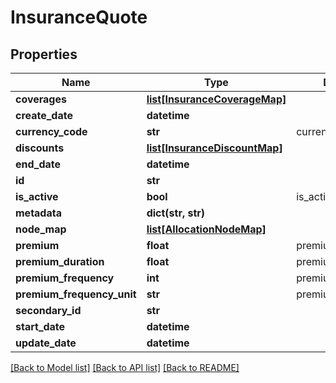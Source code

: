 # InsuranceQuote

## Properties
Name | Type | Description | Notes
------------ | ------------- | ------------- | -------------
**coverages** | [**list[InsuranceCoverageMap]**](InsuranceCoverageMap.md) |  | [optional] 
**create_date** | **datetime** |  | [optional] 
**currency_code** | **str** | currencyCode | 
**discounts** | [**list[InsuranceDiscountMap]**](InsuranceDiscountMap.md) |  | [optional] 
**end_date** | **datetime** |  | [optional] 
**id** | **str** |  | [optional] 
**is_active** | **bool** | is_active | [optional] 
**metadata** | **dict(str, str)** |  | [optional] 
**node_map** | [**list[AllocationNodeMap]**](AllocationNodeMap.md) |  | [optional] 
**premium** | **float** | premium | 
**premium_duration** | **float** | premiumDuration | [optional] 
**premium_frequency** | **int** | premiumFrequency | [optional] 
**premium_frequency_unit** | **str** | premiumFrequencyUnit | 
**secondary_id** | **str** |  | [optional] 
**start_date** | **datetime** |  | [optional] 
**update_date** | **datetime** |  | [optional] 

[[Back to Model list]](../README.md#documentation-for-models) [[Back to API list]](../README.md#documentation-for-api-endpoints) [[Back to README]](../README.md)


